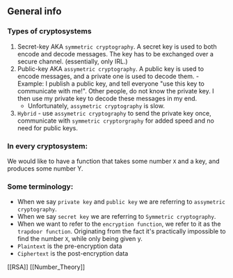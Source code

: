 ## General info

### Types of cryptosystems
1. Secret-key AKA `symmetric cryptography`. A secret key is used to both encode and decode messages. The key has to be exchanged over a secure channel. (essentially, only IRL.)
2.  Public-key AKA `assymetric cryptography`. A public key is used to encode messages, and a private one is used to decode them. 
		- Example: I publish a public key, and tell everyone "use this key to communicate with me!". Other people, do not know the private key. I then use my private key to decode these messages in my end. 
	- Unfortunately, `assymetric cryptography` is slow.
3. `Hybrid` - use `assymetric cryptography` to send the private key once, communicate with `symmetric cryptorgraphy` for added speed and no need for public keys.

### In every cryptosystem:
We would like to have a function that takes some number `X` and a key, and produces some number Y.


### Some terminology:

- When we say `private key` and `public key` we are referring to `assymetric cryptography`. 
- When we say `secret key` we are referring to `Symmetric cryptography`.
- When we want to refer to the `encryption function`, we refer to it as the `trapdoor function`. Originating from the fact it's practically impossible to find the number `X`, while only being given y.
- `Plaintext` is the pre-encryption data
- `Ciphertext` is the post-encryption data

[[RSA]]
[[Number_Theory]]
